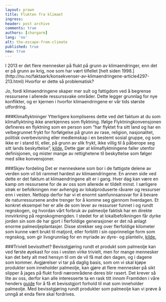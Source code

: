 ```yaml
---
layout: prawn
title: Flukten fra klimaet
ingress: 
header: post archive
comments: true
authors: [chargarm]
lang: 'no'
alt: the-escape-from-climate
published: true
new: true
---
```


<section class="ingress">
<p class="pre">
I 2013 er det flere mennesker på flukt på grunn av klimaendringer, enn det er på grunn av krig, noe som har vært tilfellet [helt siden 1998.](http://nu.no/faktaark/konsekvenser-av-klimaendringene-article4297-213.html) Hvorfor er dette så problematisk? 
</p>
</section>
Jo, fordi klimaendringene skaper mer sult og fattigdom ved å begrense ressursene i allerede ressurssvake områder. Dette legger grunnlag for nye konflikter, og er kjernen i hvorfor klimaendringene er vår tids største utfordring. 

###Klimaflyktninger
Ytterligere kompliseres dette ved det faktum at du som klimaflyktning ikke anerkjennes som flyktning. Ifølge Flyktningkonvensjonen defineres en flyktning som en person som ”har flyktet fra sitt land og har en velbegrunnet frykt for forfølgelse på grunn av rase, religion, nasjonalitet, politisk overbevisning eller medlemskap i en bestemt sosial gruppe, og som ikke er i stand til, eller, på grunn av slik frykt, ikke villig til å påberope seg sitt lands beskyttelse”, [kilde.](http://www.fn.no/Tema/Miljoe-og-klima/Paa-flukt-fra-klima) Dette gjør at klimaflyktningene faller utenfor definisjonen, og mister mange av rettighetene til beskyttelse som følger med slike konvensjoner.  

###Skjev fordeling
Det er menneskene som bor i de fattigste delene av verden som vil bli rammet hardest av klimaendringene. En annen side ved dette er det faktum at klimaendringene alt er i gang. Hver dag kan være en kamp om ressursene for de av oss som allerede er tildelt minst. I sørligere strøk er befolkningen mer avhengig av lokalproduserte råvarer og ressurser enn i vesten. Nettopp derfor har vi et enormt samfunnsansvar for å bevare de naturressursene andre trenger for å komme seg gjennom hverdagen. Et konkret eksempel her er alle de som lever av ressurser funnet i og rundt regnskogen, og hvordan vårt forbruk av palmeolje faktisk har en direkte innvirkning på regnskogmengden. I stedet for at lokalbefolkningen får dyrke jorden sin som de har gjort i flerfoldige generasjoner er det nå anlagt enorme palmeoljeplantasjer. Disse strekker seg over flerfoldige kilometer som kunne vært brukt til matjord, eller forblitt i sin opprinnelige form som regnskog, som gir livsgrunnlag for en myriade av dyre- og planteliv, [kilde.](http://www.regnskog.no/om-regnskogene/truslene-mot-regnskogen/palmeolje)

###Triviell bevissthet?
Bevisstgjøring rundt et produkt som palmeolje kan ved første øyekast for oss i vesten virke trivielt, men for mange mennesker kan det bety alt med hensyn til om de vil få mat den dagen, og i dagene som kommer. Avgjørelser vi tar på daglig basis, som om vi skal kjøpe produkter som inneholder palmeolje, kan gjøre at flere mennesker på sikt slipper å jages på flukt fordi nærområdene deres blir rasert. Det krever så lite av oss, derfor kan alle interesserte ta en rask titt innom Framtiden i våre henders [guide](http://www.framtiden.no/gronne-tips/mat/slik-unngar-du-palmeolje-i-maten.html) 
for å få et bevisstgjort forhold til mat som inneholder palmeolje. Med bevisstgjøring rundt produkter som palmeolje kan vi prøve å unngå at enda flere skal fordrives. 
